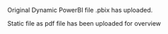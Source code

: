 Original Dynamic PowerBI file .pbix has uploaded.

Static file as pdf file has been uploaded for overview

